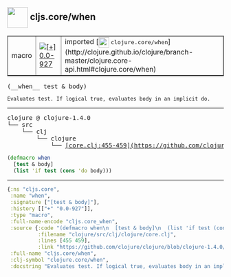 ## <img width="48px" valign="middle" src="http://i.imgur.com/Hi20huC.png"> cljs.core/when

 <table border="1">
<tr>
<td>macro</td>
<td><a href="https://github.com/cljsinfo/api-refs/tree/0.0-927"><img valign="middle" alt="[+] 0.0-927" src="https://img.shields.io/badge/+-0.0--927-lightgrey.svg"></a> </td>
<td>
imported [<img height="24px" valign="middle" src="http://i.imgur.com/1GjPKvB.png"> <samp>clojure.core/when</samp>](http://clojure.github.io/clojure/branch-master/clojure.core-api.html#clojure.core/when)
</td>
</tr>
</table>

 <samp>
(__when__ test & body)<br>
</samp>

```
Evaluates test. If logical true, evaluates body in an implicit do.
```

---

 <pre>
clojure @ clojure-1.4.0
└── src
    └── clj
        └── clojure
            └── <ins>[core.clj:455-459](https://github.com/clojure/clojure/blob/clojure-1.4.0/src/clj/clojure/core.clj#L455-L459)</ins>
</pre>

```clj
(defmacro when
  [test & body]
  (list 'if test (cons 'do body)))
```


---

```clj
{:ns "cljs.core",
 :name "when",
 :signature ["[test & body]"],
 :history [["+" "0.0-927"]],
 :type "macro",
 :full-name-encode "cljs.core_when",
 :source {:code "(defmacro when\n  [test & body]\n  (list 'if test (cons 'do body)))",
          :filename "clojure/src/clj/clojure/core.clj",
          :lines [455 459],
          :link "https://github.com/clojure/clojure/blob/clojure-1.4.0/src/clj/clojure/core.clj#L455-L459"},
 :full-name "cljs.core/when",
 :clj-symbol "clojure.core/when",
 :docstring "Evaluates test. If logical true, evaluates body in an implicit do."}

```
